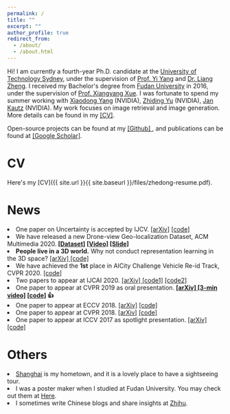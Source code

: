 ```yaml
---
permalink: /
title: ""
excerpt: ""
author_profile: true
redirect_from: 
  - /about/
  - /about.html
---
```


Hi! I am currently a fourth-year Ph.D. candidate at the <a href="http://www.uts.edu.au/">University of Technology Sydney</a>, under the supervision of <a href="https://sites.google.com/site/ianyyang2016/">Prof. Yi Yang</a> and <a href="http://liangzheng.org">Dr. Liang Zheng</a>. I received my Bachelor's degree from <a href="http://www.fudan.edu.cn">Fudan University</a> in 2016, under the supervision of <a href="https://scholar.google.com.au/citations?user=DTbhX6oAAAAJ&hl=en">Prof. Xiangyang Xue</a>. I was fortunate to spend my summer working with <a href='http://xiaodongyang.org/'>Xiaodong Yang</a> (NVIDIA), <a href='https://chrisding.github.io/'>Zhiding Yu</a> (NVIDIA), <a href='http://jankautz.com/'>Jan Kautz</a> (NVIDIA). My work focuses on image retrieval and image generation. More details can be found in my <a href='zhedong-resume.pdf'>[CV]</a>. 

Open-source projects can be found at my <a href='https://github.com/layumi'> [Github] </a>, and publications can be found at <a href='https://scholar.google.com/citations?hl=en&user=XT17oUEAAAAJ'> [Google Scholar]</a>.


CV
======

Here's my [CV]({{ site.url }}{{ site.baseurl }}/files/zhedong-resume.pdf).

News
======
<li> One paper on Uncertainty is accepted by IJCV. <a href="https://arxiv.org/abs/2003.03773">[arXiv]</a> <a href="https://github.com/layumi/Seg_Uncertainty">[code]</a> 
<li> We have released a new Drone-view Geo-localization Dataset, ACM Multimedia 2020.<strong> <a href="https://github.com/layumi/University1652-Baseline">[Dataset]</a> <a href="https://www.youtube.com/embed/dzxXPp8tVn4?vq=hd1080">[Video]</a> <a href="http://zdzheng.xyz/ACM-MM-Talk.pdf">[Slide]</a></strong> 
<li> <strong>People live in a 3D world.</strong>  Why not conduct representation learning in the 3D space? <a href="https://arxiv.org/abs/2006.04569">[arXiv] <a href="https://github.com/layumi/person-reid-3d">[code]</a>
<li> We have achieved the <strong>1st</strong> place in AICity Challenge Vehicle Re-id Track, CVPR 2020. <a href="https://github.com/layumi/AICIty-reID-2020">[code] </a>
<li> Two papers to appear at IJCAI 2020. <a href="https://arxiv.org/abs/1912.11164">[arXiv] <a href="https://github.com/layumi/Seg_Uncertainty">[code1]</a>
 	<a href="https://github.com/huangzhikun1995/IPM-Net">[code2]</a>
<li> One paper to appear at CVPR 2019 as oral presentation. <strong><a href="https://arxiv.org/abs/1904.07223">[arXiv] <a href="https://www.youtube.com/watch?v=ubCrEAIpQs4">[3-min video]</a> <a href="https://github.com/NVlabs/DG-Net">[code]</a> &#x1F44D</strong>	
<li> One paper to appear at ECCV 2018. <a href="https://arxiv.org/abd/1807.08260">[arXiv]</a> <a href="https://github.com/RoyalVane/MMAN">[code]</a> 
<li> One paper to appear at CVPR 2018. <a href="https://arxiv.org/abs/1711.10295">[arXiv]</a> <a href="https://github.com/zhunzhong07/CamStyle">[code]</a> 
<li> One paper to appear at ICCV 2017 as spotlight presentation. <a href="https://arxiv.org/abs/1701.07717">[arXiv]</a> <a href="https://github.com/layumi/Person-reID_GAN"> [code]</a> 

Others
======
<li>  <a href="https://www.youtube.com/watch?v=kI3Oc-sxSoA">Shanghai</a> is my hometown, and it is a lovely place to have a sightseeing tour. 
<li>  I was a poster maker when I studied at Fudan University. You may check out them at <a href="http://zdzheng.xyz/poster_page/">Here</a>.
<li>  I sometimes write Chinese blogs and share insights at <a href="https://www.zhihu.com/people/zhengzhedong">Zhihu</a>.



